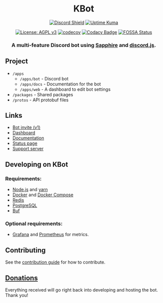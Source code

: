 <div align="center">

# KBot
[![Discord Shield](https://discordapp.com/api/guilds/953375922990506005/widget.png)](https://kbot.ca/discord)
[![Uptime Kuma](https://status.kbot.ca/api/badge/8/status?upLabel=online&downLabel=offline&label=Bot+status)](https://status.kbot.ca/status/kbot)

[![License: AGPL v3](https://img.shields.io/badge/License-AGPL_v3-blue.svg)](https://www.gnu.org/licenses/agpl-3.0)
[![codecov](https://codecov.io/gh/KBot-discord/KBot/branch/main/graph/badge.svg?token=55HGERABJ8)](https://codecov.io/gh/KBot-discord/KBot)
[![Codacy Badge](https://app.codacy.com/project/badge/Grade/b1a776ba1a064d34a1886e3c74c0cada)](https://www.codacy.com/gh/KBot-discord/KBot/dashboard?utm_source=github.com&amp;utm_medium=referral&amp;utm_content=KBot-discord/KBot&amp;utm_campaign=Badge_Grade)
[![FOSSA Status](https://app.fossa.com/api/projects/git%2Bgithub.com%2FKBot-discord%2FKBot.svg?type=shield)](https://app.fossa.com/projects/git%2Bgithub.com%2FKBot-discord%2FKBot?ref=badge_shield)
### A multi-feature Discord bot using [Sapphire](https://www.sapphirejs.dev/) and [discord.js](https://discord.js.org).

</div>

## Project
- `/apps`
  - `/apps/bot` - Discord bot
  - `/apps/docs` - Documentation for the bot
  - `/apps/web` - A dashboard to edit bot settings
- `/packages` - Shared packages
- `/protos` - API protobuf files

## Links
-  [Bot invite (v1)](https://kbot.ca/invite)
-  [Dashboard](https://kbot.ca/)
-  [Documentation](https://docs.kbot.ca/)
-  [Status page](https://status.kbot.ca/)
-  [Support server](https://kbot.ca/discord)

## Developing on KBot
### Requirements:
-  [Node.js](https://nodejs.org/en/) and [yarn](https://yarnpkg.com/)
-  [Docker](https://www.docker.com/community-edition) and [Docker Compose](https://docs.docker.com/compose/install/)
-  [Redis](https://redis.io/)
-  [PostgreSQL](https://www.postgresql.org/)
-  [Buf](https://github.com/bufbuild/buf)

### Optional requirements:
-  [Grafana](https://grafana.com/) and [Prometheus](https://prometheus.io/) for metrics.

## Contributing
See the [contribution guide](../../.github/CONTRIBUTING.md) for how to contribute.

## [Donations](https://ko-fi.com/killbasa)
Everything received will go right back into developing and hosting the bot. Thank you!
